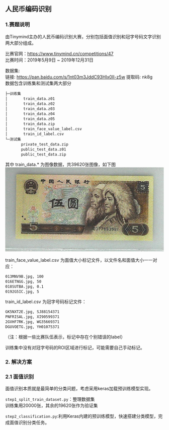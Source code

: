 ## 人民币编码识别

### 1.赛题说明
由Tinymind主办的人民币编码识别大赛，分别包括面值识别和冠字号码文字识别两大部分组成。

比赛官网：https://www.tinymind.cn/competitions/47  
比赛时间：2019年5月9日 ~ 2019年12月31日

数据集:   
链接: https://pan.baidu.com/s/1nt03m3JddC93HIx0II-z5w 提取码: nk8g  
数据包含训练集和测试集两大部分  
```
├─训练集
│       train_data.z01
│       train_data.z02
│       train_data.z03
│       train_data.z04
│       train_data.z05
│       train_data.zip
│       train_face_value_label.csv
│       train_id_label.csv
└─测试集
       private_test_data.zip
       public_test_data.z01
       public_test_data.zip
```
其中 train_data.* 为图像数据，共39620张图像，如下图  
![五元](./resource/fiveyuan.jpg)  

train_face_value_label.csv 为面值大小标记文件，以文件名和面值大小一一对应：
```buildoutcfg
013MNV9B.jpg, 100
016ETNGG.jpg, 50
018SUTBA.jpg, 0.1
0192G5IC.jpg, 5
```

train_id_label.csv 为冠字号码标记文件：
```buildoutcfg
GK5NXT2E.jpg, SJ88154371
PNFRISAL.jpg, XI90599371
2GVHF7RK.jpg, WG35669371
DGUVOETG.jpg, YH01075371
```
（注：根据一些比赛队伍表示，标记中存在个别错误的label）  

训练集中没有对冠字号码的ROI区域进行标记，可能需要自己手动标记。

### 2. 解决方案
### 2.1 面值识别

面值识别本质就是最简单的分类问题，考虑采用keras加载预训练模型实现。

<code>step1_split_train_dataset.py</code>：整理数据集  
训练集用20000张，其余的19620张作为验证集  

<code>step2_classification.py</code>:利用Keras内建的预训练模型，快速搭建分类模型，完成面值识别分类任务。